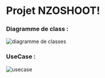 # Projet NZOSHOOT!

### Diagramme de class : 
![diagramme de classes](https://user-images.githubusercontent.com/63260058/174448261-423c2974-0465-4215-b4a4-d074e5957c0f.png)

### UseCase :
![usecase](https://user-images.githubusercontent.com/63260058/174449193-44cf70d4-2d0e-4c47-a990-ffd596cc821e.png)


